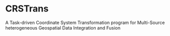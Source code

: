 # CRSTrans
A Task-driven Coordinate System Transformation program for Multi-Source heterogeneous Geospatial Data Integration and Fusion

